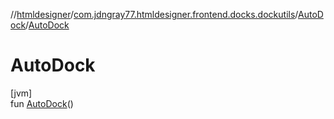 //[htmldesigner](../../../index.md)/[com.jdngray77.htmldesigner.frontend.docks.dockutils](../index.md)/[AutoDock](index.md)/[AutoDock](-auto-dock.md)

# AutoDock

[jvm]\
fun [AutoDock](-auto-dock.md)()
